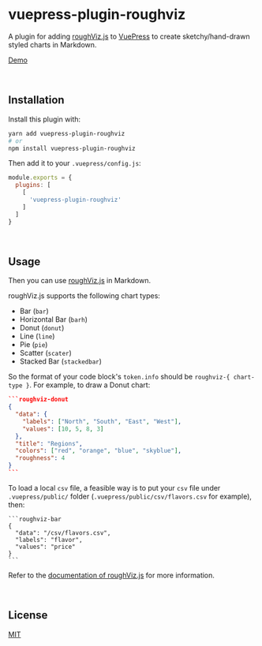 # vuepress-plugin-roughviz

A plugin for adding [roughViz.js](https://github.com/jwilber/roughViz) to [VuePress](https://vuepress.vuejs.org/) to create sketchy/hand-drawn styled charts in Markdown.

[Demo](https://vuepress-theme-gungnir.vercel.app/zh/docs/plugins/roughviz.html)


&nbsp;

## Installation

Install this plugin with:

```bash
yarn add vuepress-plugin-roughviz
# or
npm install vuepress-plugin-roughviz
```

Then add it to your `.vuepress/config.js`:

```js
module.exports = {
  plugins: [
    [
      'vuepress-plugin-roughviz'
    ]
  ]
}
```


&nbsp;

## Usage

Then you can use [roughViz.js](https://github.com/jwilber/roughViz) in Markdown.

roughViz.js supports the following chart types:

- Bar (`bar`)
- Horizontal Bar (`barh`)
- Donut (`donut`)
- Line (`line`)
- Pie (`pie`)
- Scatter (`scater`)
- Stacked Bar (`stackedbar`)

So the format of your code block's `token.info` should be `roughviz-{ chart-type }`. For example, to draw a Donut chart:

~~~json
```roughviz-donut
{
  "data": {
    "labels": ["North", "South", "East", "West"],
    "values": [10, 5, 8, 3]
  },
  "title": "Regions",
  "colors": ["red", "orange", "blue", "skyblue"],
  "roughness": 4
}
```
~~~

To load a local `csv` file, a feasible way is to put your `csv` file under `.vuepress/public/` folder (`.vuepress/public/csv/flavors.csv` for example), then:

~~~
```roughviz-bar
{
  "data": "/csv/flavors.csv",
  "labels": "flavor",
  "values": "price"
}
```
~~~

Refer to the [documentation of roughViz.js](https://github.com/jwilber/roughViz) for more information.


&nbsp;

## License

[MIT](LICENSE)
